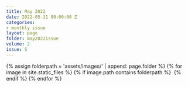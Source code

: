 ```yaml
---
title: May 2022
date: 2022-05-31 00:00:00 Z
categories:
- monthly issue
layout: page
folder: may2022issue
volume: 2
issue: 5
---
```


<html>
{% assign folderpath = 'assets/images/' | append: page.folder %}
{% for image in site.static_files %}
{% if image.path contains folderpath %}
    <img src="{{ image.path }}" alt="">
{% endif %}
{% endfor %}

</html>